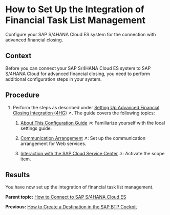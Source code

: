 <!-- loio24140e9cc08d488a97194a56d04ba6f5 -->

# How to Set Up the Integration of Financial Task List Management

Configure your SAP S/4HANA Cloud ES system for the connection with advanced financial closing.



## Context

Before you can connect your SAP S/4HANA Cloud ES system to SAP S/4HANA Cloud for advanced financial closing, you need to perform additional configuration steps in your system.



<a name="loio24140e9cc08d488a97194a56d04ba6f5__steps_e2z_jf4_3rb"/>

## Procedure

1.  Perform the steps as described under [Setting Up Advanced Financial Closing Integration (4HG)](https://help.sap.com/viewer/7a732dca39e2412cb8661b769277bcbb/SHIP/en-US/448c1997a9a44071bba9aa91d4bd82af.html "") :arrow_upper_right:. The guide covers the following topics:

    1.  [About This Configuration Guide](https://help.sap.com/viewer/7a732dca39e2412cb8661b769277bcbb/SHIP/en-US/448c1997a9a44071bba9aa91d4bd82af.html "") :arrow_upper_right:: Familiarize yourself with the local settings guide.

    2.  [Communication Arrangement](https://help.sap.com/viewer/7a732dca39e2412cb8661b769277bcbb/SHIP/en-US/46e4c38b9dd448749d575a0c65ec98c7.html "Activate the communication arrangement required for communication with Web services.") :arrow_upper_right:: Set up the communication arrangement for Web services.

    3.  [Interaction with the SAP Cloud Service Center](https://help.sap.com/viewer/7a732dca39e2412cb8661b769277bcbb/SHIP/en-US/fb6a85ddaf1a496db89938914b217792.html "Request the activation of the scope item.") :arrow_upper_right:: Activate the scope item.





<a name="loio24140e9cc08d488a97194a56d04ba6f5__result_pfh_vf4_3rb"/>

## Results

You have now set up the integration of financial task list management.

**Parent topic:** [How to Connect to SAP S/4HANA Cloud ES](How_to_Connect_to_SAP_S4HANA_Cloud_ES_d45dd6b.md "Connect to your financial cloud system to retrieve information about organizational units, the factory calendar, and so on.")

**Previous:** [How to Create a Destination in the SAP BTP Cockpit](How_to_Create_a_Destination_in_the_SAP_BTP_Cockpit_6e94409.md "Create a destination for your SAP S/4HANA Cloud ES system in your SAP BTP cockpit.")

